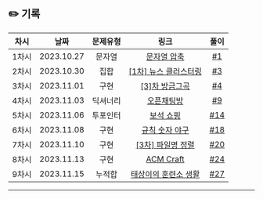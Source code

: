 ## ✏️ 기록

| 차시  |    날짜    | 문제유형 |                                           링크                                           |                           풀이                            |
| :---: | :--------: | :------: | :--------------------------------------------------------------------------------------: | :-------------------------------------------------------: |
| 1차시 | 2023.10.27 |  문자열  |      [문자열 압축](https://school.programmers.co.kr/learn/courses/30/lessons/60057)      |  [#1](https://github.com/AlgoLeadMe/AlgoLeadMe-2/pull/1)  |
| 2차시 | 2023.10.30 |   집합   | [[1차] 뉴스 클러스터링](https://school.programmers.co.kr/learn/courses/30/lessons/17677) |  [#3](https://github.com/AlgoLeadMe/AlgoLeadMe-2/pull/3)  |
| 3차시 | 2023.11.01 |   구현   |    [[3]차 방금그곡](https://school.programmers.co.kr/learn/courses/30/lessons/17683)     |  [#4](https://github.com/AlgoLeadMe/AlgoLeadMe-2/pull/4)  |
| 4차시 | 2023.11.03 | 딕셔너리 |      [오픈채팅방](https://school.programmers.co.kr/learn/courses/30/lessons/42888)       |  [#9](https://github.com/AlgoLeadMe/AlgoLeadMe-2/pull/9)  |
| 5차시 | 2023.11.06 | 투포인터 |       [보석 쇼핑](https://school.programmers.co.kr/learn/courses/30/lessons/67258)       | [#14](https://github.com/AlgoLeadMe/AlgoLeadMe-2/pull/14) |
| 6차시 | 2023.11.08 |   구현   |        [규칙 숫자 야구](https://level.goorm.io/exam/175928/규칙-숫자-야구/quiz/1)        | [#18](https://github.com/AlgoLeadMe/AlgoLeadMe-2/pull/18) |
| 7차시 | 2023.11.10 |   구현   |   [[3차] 파일명 정렬](https://school.programmers.co.kr/learn/courses/30/lessons/17686)   | [#20](https://github.com/AlgoLeadMe/AlgoLeadMe-2/pull/20) |
| 8차시 | 2023.11.13 |   구현   |                    [ACM Craft](https://www.acmicpc.net/problem/1005)                     | [#24](https://github.com/AlgoLeadMe/AlgoLeadMe-2/pull/24) |
| 9차시 | 2023.11.15 |  누적합  |              [태상이의 훈련소 생활](https://www.acmicpc.net/problem/19951)               | [#27](https://github.com/AlgoLeadMe/AlgoLeadMe-2/pull/27) |

---
